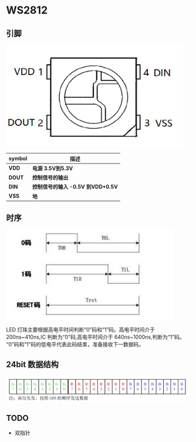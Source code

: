 # WS2812

## 引脚

![174505346146](images/README/引脚图.png)

| **symbol** | **描述**                            |
| ---------- | ----------------------------------- |
| **VDD**    | **电源 3.5V到5.3V**                 |
| **DOUT**   | **控制信号的输出**                  |
| **DIN**    | **控制信号的输入 -0.5V 到VDD+0.5V** |
| **VSS**    | **地**                              |

## 时序

![174505346146](images/README/高低电平时序图.png)

LED 灯珠主要根据高电平时间判断“0”码和“1”码。高电平时间介于 200ns\~410ns,IC 判断为“0”码,高电平时间介于 640ns\~1000ns,判断为“1”码。 “0”码和“1”码的低电平代表此码结束，准备接收下一数据码。

## 24bit 数据结构

![1745054374514](images/README/数据结构.png)

## TODO

- 双指针

